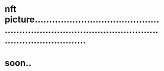 # nft picture............................................................................................................................
# soon..
